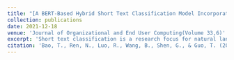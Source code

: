 ```yaml
---
title: "[A BERT-Based Hybrid Short Text Classification Model Incorporating CNN and Attention-Based BiGRU](http://tongbao96.github.io/files/paper1.pdf)"
collection: publications
date: 2021-12-18
venue: 'Journal of Organizational and End User Computing(Volume 33,6)'
excerpt: 'Short text classification is a research focus for natural language processing (NLP), which is widely used in news classification, sentiment analysis, mail filtering, and other fields. In recent years, deep learning techniques are applied to text classification and have made some progress. Different from ordinary text classification, short text has the problem of less vocabulary and feature sparsity, which raise higher request for text semantic feature representation. To address this issue, this paper proposes a feature fusion framework based on the bidirectional encoder representations from transformers (BERT). In this hybrid method, BERT is used to train word vector representation. Convolutional neural network (CNN) captures static features. As a supplement, a bi-gated recurrent neural network (BiGRU) is adopted to capture contextual features. Furthermore, an attention mechanism is introduced to assign the weight of salient words. The experimental results confirmed that the proposed model significantly outperforms the other state-of-the-art baseline methods'
citation: 'Bao, T., Ren, N., Luo, R., Wang, B., Shen, G., & Guo, T. (2021). A BERT-Based Hybrid Short Text Classification Model Incorporating CNN and Attention-Based BiGRU. Journal of Organizational and End User Computing (JOEUC), 33(6), 1-21. http://doi.org/10.4018/JOEUC.294580.'
---
```

